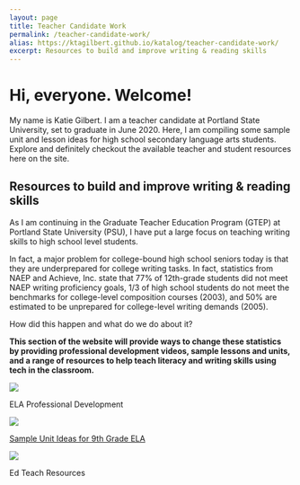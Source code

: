 ```yaml
---
layout: page
title: Teacher Candidate Work
permalink: /teacher-candidate-work/
alias: https://ktagilbert.github.io/katalog/teacher-candidate-work/
excerpt: Resources to build and improve writing & reading skills
---
```


<div class="candidate-work-content">
<h1>
  Hi, everyone. Welcome!
</h1>
  <p>
    My name is Katie Gilbert. I am a teacher candidate at Portland State University, set to graduate in June 2020. Here, I am compiling some sample unit and lesson ideas for high school secondary language arts students. Explore and definitely checkout the available teacher and student resources here on the site.
  </p>
<h2>
  Resources to build and improve writing & reading skills
</h2>
<p>
  As I am continuing in the Graduate Teacher Education Program (GTEP) at Portland State University (PSU), I have put a large focus on teaching writing skills to high school level students.
</p>
<p>
  In fact, a major problem for college-bound high school seniors today is that they are underprepared for college writing tasks. In fact, statistics from NAEP and Achieve, Inc. state that 77% of 12th-grade students did not meet NAEP writing proficiency goals, 1/3 of high school students do not meet the benchmarks for college-level composition courses (2003), and 50% are estimated to be unprepared for college-level writing demands (2005).
</p>
<p>
  How did this happen and what do we do about it?
</p>
<p>
  <b>
    This section of the website will provide ways to change these statistics by providing professional development videos, sample lessons and units, and a range of resources to help teach literacy and writing skills using tech in the classroom.
  </b>
</p>
</div>

<div class="three-row">
  <div class="image-text-combo">
    <img src="/katalog/assets/sample-homework-assignment.jpg">
    <p>
      ELA Professional Development
    </p>
  </div>
  <div class="image-text-combo">
      <a href="/katalog/sample-unit-ideas/">
        <img src="/katalog/assets/sample-unit-ideas.jpg">
      </a>
    <p>
        <a href="/katalog/sample-unit-ideas/">
          Sample Unit Ideas for 9th Grade ELA
        </a>
    </p>
  </div>
  <div class="image-text-combo">
    <a href="/katalog/ed-tech-resources/">
      <img src="/katalog/assets/digital-learning-img.jpg">
    </a>
    <p>
      Ed Teach Resources
    </p>
  </div>
</div>
